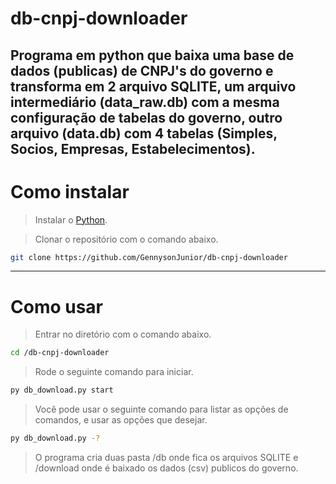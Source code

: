 # db-cnpj-downloader
Programa em python que baixa uma base de dados (publicas) de CNPJ's do governo e transforma em 2 arquivo SQLITE, um arquivo intermediário (data_raw.db) com a mesma configuração de tabelas do governo, outro arquivo (data.db) com 4 tabelas (Simples, Socios, Empresas, Estabelecimentos).
---

# Como instalar
> Instalar o [Python](https://www.python.org/).

> Clonar o repositório com o comando abaixo.
```bash
git clone https://github.com/GennysonJunior/db-cnpj-downloader
```
---
# Como usar
> Entrar no diretório com o comando abaixo.
```bash
cd /db-cnpj-downloader
```
> Rode o seguinte comando para iniciar.
```bash
py db_download.py start
```
> Você pode usar o seguinte comando para listar as opções de comandos, e usar as opções que desejar.
```bash
py db_download.py -?
```
> O programa cria duas pasta /db onde fica os arquivos SQLITE e /download onde é baixado os dados (csv) publicos do governo.
